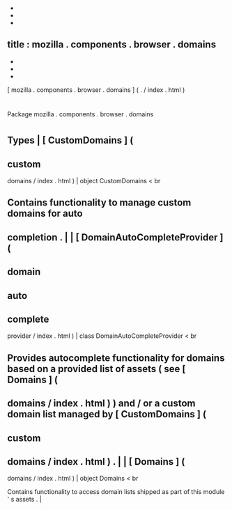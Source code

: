 -
-
-
title
:
mozilla
.
components
.
browser
.
domains
-
-
-
-
[
mozilla
.
components
.
browser
.
domains
]
(
.
/
index
.
html
)
#
#
Package
mozilla
.
components
.
browser
.
domains
#
#
#
Types
|
[
CustomDomains
]
(
-
custom
-
domains
/
index
.
html
)
|
object
CustomDomains
<
br
>
Contains
functionality
to
manage
custom
domains
for
auto
-
completion
.
|
|
[
DomainAutoCompleteProvider
]
(
-
domain
-
auto
-
complete
-
provider
/
index
.
html
)
|
class
DomainAutoCompleteProvider
<
br
>
Provides
autocomplete
functionality
for
domains
based
on
a
provided
list
of
assets
(
see
[
Domains
]
(
-
domains
/
index
.
html
)
)
and
/
or
a
custom
domain
list
managed
by
[
CustomDomains
]
(
-
custom
-
domains
/
index
.
html
)
.
|
|
[
Domains
]
(
-
domains
/
index
.
html
)
|
object
Domains
<
br
>
Contains
functionality
to
access
domain
lists
shipped
as
part
of
this
module
'
s
assets
.
|
